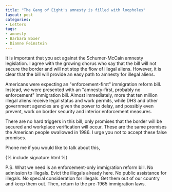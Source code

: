 ```yaml
---
title: "The Gang of Eight's amnesty is filled with loopholes"
layout: post
categories:
- Letters
tags:
- amnesty
- Barbara Boxer
- Dianne Feinstein
---
```


It is important that you act against the Schumer-McCain amnesty legislation. I agree with the growing chorus who say that the bill will not secure the border and will not stop the flow of illegal aliens. However, it is clear that the bill will provide an easy path to amnesty for illegal aliens.

Americans were expecting an "enforcement-first" immigration reform bill. Instead, we were presented with an "amnesty-first, probably no enforcement" immigration bill. Almost immediately, more that ten million illegal aliens receive legal status and work permits, while DHS and other government agencies are given the power to delay, and possibly even prevent, work on border security and interior enforcement measures.

There are no hard triggers in this bill, only promises that the border will be secured and workplace verification will occur. These are the same promises the American people swallowed in 1986. I urge you not to accept these false promises.

Phone me if you would like to talk about this,

{% include signature.html %}

P.S. What we need is an enforcement-only immigration reform bill. No admission to illegals. Evict the illegals already here. No public assistance for illegals. No special consideration for illegals. Get them out of our country and keep them out. Then, return to the pre-1965 immigration laws.